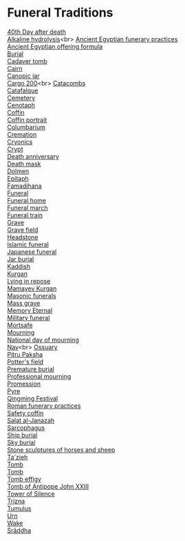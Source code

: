 # Funeral Traditions
[40th Day after death](https://en.wikipedia.org/wiki/40th_Day_after_death)<br>
[Alkaline hydrolysis](https://en.wikipedia.org/wiki/Alkaline_hydrolysis_(death_custom))<br>
[Ancient Egyptian funerary practices](https://en.wikipedia.org/wiki/Ancient_Egyptian_funerary_practices)<br>
[Ancient Egyptian offering formula](https://en.wikipedia.org/wiki/Ancient_Egyptian_offering_formula)<br>
[Burial](https://en.wikipedia.org/wiki/Burial)<br>
[Cadaver tomb](https://en.wikipedia.org/wiki/Cadaver_tomb)<br>
[Cairn](https://en.wikipedia.org/wiki/Cairn)<br>
[Canopic jar](https://en.wikipedia.org/wiki/Canopic_jar)<br>
[Cargo 200](https://en.wikipedia.org/wiki/Cargo_200_(code_name))<br>
[Catacombs](https://en.wikipedia.org/wiki/Catacombs)<br>
[Catafalque](https://en.wikipedia.org/wiki/Catafalque)<br>
[Cemetery](https://en.wikipedia.org/wiki/Cemetery)<br>
[Cenotaph](https://en.wikipedia.org/wiki/Cenotaph)<br>
[Coffin](https://en.wikipedia.org/wiki/Coffin)<br>
[Coffin portrait](https://en.wikipedia.org/wiki/Coffin_portrait)<br>
[Columbarium](https://en.wikipedia.org/wiki/Columbarium)<br>
[Cremation](https://en.wikipedia.org/wiki/Cremation)<br>
[Cryonics](https://en.wikipedia.org/wiki/Cryonics)<br>
[Crypt](https://en.wikipedia.org/wiki/Crypt)<br>
[Death anniversary](https://en.wikipedia.org/wiki/Death_anniversary)<br>
[Death mask](https://en.wikipedia.org/wiki/Death_mask)<br>
[Dolmen](https://en.wikipedia.org/wiki/Dolmen)<br>
[Epitaph](https://en.wikipedia.org/wiki/Epitaph)<br>
[Famadihana](https://en.wikipedia.org/wiki/Famadihana)<br>
[Funeral](https://en.wikipedia.org/wiki/Funeral)<br>
[Funeral home](https://en.wikipedia.org/wiki/Funeral_home)<br>
[Funeral march](https://en.wikipedia.org/wiki/Funeral_march)<br>
[Funeral train](https://en.wikipedia.org/wiki/Funeral_train)<br>
[Grave](https://en.wikipedia.org/wiki/Grave)<br>
[Grave field](https://en.wikipedia.org/wiki/Grave_field)<br>
[Headstone](https://en.wikipedia.org/wiki/Headstone)<br>
[Islamic funeral](https://en.wikipedia.org/wiki/Islamic_funeral)<br>
[Japanese funeral](https://en.wikipedia.org/wiki/Japanese_funeral)<br>
[Jar burial](https://en.wikipedia.org/wiki/Jar_burial)<br>
[Kaddish](https://en.wikipedia.org/wiki/Kaddish)<br>
[Kurgan](https://en.wikipedia.org/wiki/Kurgan)<br>
[Lying in repose](https://en.wikipedia.org/wiki/Lying_in_repose)<br>
[Mamayev Kurgan](https://en.wikipedia.org/wiki/Mamayev_Kurgan)<br>
[Masonic funerals](https://en.wikipedia.org/wiki/Masonic_funerals)<br>
[Mass grave](https://en.wikipedia.org/wiki/Mass_grave)<br>
[Memory Eternal](https://en.wikipedia.org/wiki/Memory_Eternal)<br>
[Military funeral](https://en.wikipedia.org/wiki/Military_funeral)<br>
[Mortsafe](https://en.wikipedia.org/wiki/Mortsafe)<br>
[Mourning](https://en.wikipedia.org/wiki/Mourning)<br>
[National day of mourning](https://en.wikipedia.org/wiki/National_day_of_mourning)<br>
[Nav](https://en.wikipedia.org/wiki/Nav_(Slavic_folklore))<br>
[Ossuary](https://en.wikipedia.org/wiki/Ossuary)<br>
[Pitru Paksha](https://en.wikipedia.org/wiki/Pitru_Paksha)<br>
[Potter's field](https://en.wikipedia.org/wiki/Potter%27s_field)<br>
[Premature burial](https://en.wikipedia.org/wiki/Premature_burial)<br>
[Professional mourning](https://en.wikipedia.org/wiki/Professional_mourning)<br>
[Promession](https://en.wikipedia.org/wiki/Promession)<br>
[Pyre](https://en.wikipedia.org/wiki/Pyre)<br>
[Qingming Festival](https://en.wikipedia.org/wiki/Qingming_Festival)<br>
[Roman funerary practices](https://en.wikipedia.org/wiki/Roman_funerary_practices)<br>
[Safety coffin](https://en.wikipedia.org/wiki/Safety_coffin)<br>
[Salat al-Janazah](https://en.wikipedia.org/wiki/Salat_al-Janazah)<br>
[Sarcophagus](https://en.wikipedia.org/wiki/Sarcophagus)<br>
[Ship burial](https://en.wikipedia.org/wiki/Ship_burial)<br>
[Sky burial](https://en.wikipedia.org/wiki/Sky_burial)<br>
[Stone sculptures of horses and sheep](https://en.wikipedia.org/wiki/Stone_sculptures_of_horses_and_sheep)<br>
[Ta'zieh](https://en.wikipedia.org/wiki/Ta%27zieh)<br>
[Tomb](https://en.wikipedia.org/wiki/Tomb)<br>
[Tomb](https://en.wikipedia.org/wiki/Tomb)<br>
[Tomb effigy](https://en.wikipedia.org/wiki/Tomb_effigy)<br>
[Tomb of Antipope John XXIII](https://en.wikipedia.org/wiki/Tomb_of_Antipope_John_XXIII)<br>
[Tower of Silence](https://en.wikipedia.org/wiki/Tower_of_Silence)<br>
[Trizna](https://en.wikipedia.org/wiki/Trizna)<br>
[Tumulus](https://en.wikipedia.org/wiki/Tumulus)<br>
[Urn](https://en.wikipedia.org/wiki/Urn)<br>
[Wake](https://en.wikipedia.org/wiki/Wake_(ceremony))<br>
[Śrāddha](https://en.wikipedia.org/wiki/%C5%9Ar%C4%81ddha)<br>
